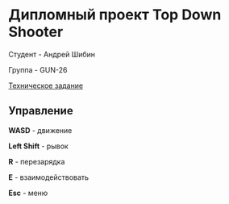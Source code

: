# Дипломный проект Top Down Shooter
Студент - Андрей Шибин

Группа - GUN-26

[Техническое задание](https://docs.google.com/document/d/1NrY9uXy3QnRt69QebWCOJL6MgdcEv4baezkvW4gEt8Q)

## Управление
**WASD** - движение

**Left Shift** - рывок

**R** - перезарядка

**E** - взаимодействовать

**Esc** - меню

